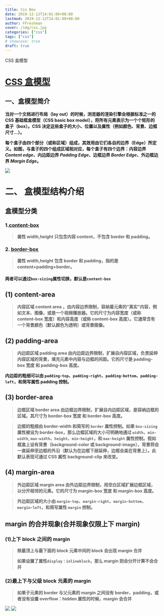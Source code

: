 ```yaml
---
title: Css Box
date: 2019-12-12T14:01:09+08:00
lastmod: 2019-12-12T14:01:09+08:00
author: FFreshman
cover: /img/css.jpg
categories: ["css"]
tags: ["css"]
# showcase: true
draft: true
---
```


CSS 盒模型

<!--more-->

# [CSS 盒模型](https://developer.mozilla.org/zh-CN/docs/Web/CSS/CSS_Box_Model/Introduction_to_the_CSS_box_model)

## 一、盒模型简介

**当对一个文档进行布局（lay out）的时候，浏览器的渲染引擎会根据标准之一的 CSS 基础框盒模型（CSS basic box model），将所有元素表示为一个个矩形的盒子（box）。CSS 决定这些盒子的大小、位置以及属性（例如颜色、背景、边框尺寸…）。**

**每个盒子由四个部分（或称区域）组成，其效用由它们各自的边界（Edge）所定义。如图，与盒子的四个组成区域相对应，每个盒子有四个边界：内容边界 _Content edge_、内边距边界 _Padding Edge_、边框边界 _Border Edge_、外边框边界 _Margin Edge_。**

![](/images/boxmodel.png)

# 二、 盒模型结构介绍

## 盒模型分类

### **1.<abbr title="w3c盒模型">content-box</abbr>**

> **属性 width,height 只包含内容 content，不包含 border 和 padding。**

### **2. <abbr title="IE盒模型">border-box</abbr>**

> **属性 width,height 包含 border 和 padding，指的是 content+padding+border。**

#### 两者可以通过`box-sizing`属性切换，默认是`content-box`

## (1) content-area

> **内容区域 content area ，由内容边界限制，容纳着元素的“真实”内容，例如文本、图像，或是一个视频播放器。它的尺寸为内容宽度（或称 content-box 宽度）和内容高度（或称 content-box 高度）。它通常含有一个背景颜色（默认颜色为透明）或背景图像。**

## (2) padding-area

> **内边距区域 padding area 由内边距边界限制，扩展自内容区域，负责延伸内容区域的背景，填充元素中内容与边框的间距。它的尺寸是 padding-box 宽度 和 padding-box 高度。**

**内边距的粗细可以由 `padding-top`、`padding-right`、`padding-bottom`、`padding-left`，和简写属性 padding 控制。**

## (3) border-area

> **边框区域 border area 由边框边界限制，扩展自内边距区域，是容纳边框的区域。其尺寸为 border-box 宽度 和 border-box 高度。**

> **边框的粗细由 border-width 和简写的 `border` 属性控制。如果 `box-sizing` 属性被设为 border-box，那么边框区域的大小可明确地通过 `width`、`min-width`, `max-width`、`height`、`min-height`，和 `max-height` 属性控制。假如框盒上设有背景（background-color 或 background-image），背景将会一直延伸至边框的外沿（默认为在边框下层延伸，边框会盖在背景上）。此默认表现可通过 CSS 属性 background-clip 来改变。**

## (4) margin-area

> **外边距区域 margin area 由外边距边界限制，用空白区域扩展边框区域，以分开相邻的元素。它的尺寸为 margin-box 宽度 和 margin-box 高度。**

> **外边距区域的大小由 `margin-top`、`margin-right`、`margin-bottom`、`margin-left`，和简写属性 `margin` 控制。**

## margin 的合并现象(合并现象仅限上下 margin)

### (1)上下 block 之间的 margin

> **除最顶上与最下面的 block 元素中间的 block 会出现 margin 合并**
>
> **如果设置了属性`display：inlineblock`，那么 margin 则会分开计算不会合并**

### (2)最上下与父级 block 元素的 margin

> **如果子元素的 border 与父元素的 margin 之间没有 border、padding，或者没有设置 overflow：hidden 属性的时候，margin 会合并**

![](/images/box1.png)
![](/images/box2.png)
